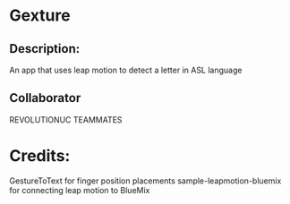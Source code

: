 # Gexture


## Description:

An app that uses leap motion to detect a letter in ASL language

## Collaborator

REVOLUTIONUC TEAMMATES



# Credits:
GestureToText for finger position placements
sample-leapmotion-bluemix for connecting leap motion to BlueMix
